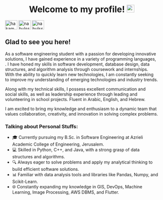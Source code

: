 
<h1 align="center">Welcome to my profile! <img src="https://media.giphy.com/media/hvRJCLFzcasrR4ia7z/giphy.gif" width="25px"></h1>
<p align="left">
<a href="https://linkedin.com/in/hakamnabulssi" target="blank"><img align="center" src="https://raw.githubusercontent.com/rahuldkjain/github-profile-readme-generator/master/src/images/icons/Social/linked-in-alt.svg" alt="hakamnabulssi" height="30" width="40" /></a>
<a href="https://instagram.com/nabulssi_hakam" target="blank"><img align="center" src="https://raw.githubusercontent.com/rahuldkjain/github-profile-readme-generator/master/src/images/icons/Social/instagram.svg" alt="nabulssi_hakam" height="30" width="40" /></a>
<a href="https://www.leetcode.com/nabulssihakam" target="blank"><img align="center" src="https://raw.githubusercontent.com/rahuldkjain/github-profile-readme-generator/master/src/images/icons/Social/leet-code.svg" alt="nabulssihakam" height="30" width="40" /></a>
</p>

## Glad to see you here! &nbsp;

As a software engineering student with a passion for developing innovative solutions, I have gained experience in a variety of programming languages, . I have honed my skills in software development, database design, data structures, and algorithm analysis through coursework and internships. With the ability to quickly learn new technologies, I am constantly seeking to improve my understanding of emerging technologies and industry trends.

Along with my technical skills, I possess excellent communication and social skills, as well as leadership experience through leading and volunteering in school projects. Fluent in Arabic, English, and Hebrew.

I am excited to bring my knowledge and enthusiasm to a dynamic team that values collaboration, creativity, and innovation in solving complex problems.

### Talking about Personal Stuffs:

- 🎓 Currently pursuing my B.Sc. in Software Engineering at Azrieli Academic College of Engineering, Jerusalem.
- 💻 Skilled in Python, C++, and Java, with a strong grasp of data structures and algorithms.
- 🔍 Always eager to solve problems and apply my analytical thinking to build efficient software solutions.
- 📊 Familiar with data analysis tools and libraries like Pandas, Numpy, and Scikit-Learn.
- 🌐 Constantly expanding my knowledge in GIS, DevOps, Machine Learning, Image Processing, AWS DBMS, and Flutter.
